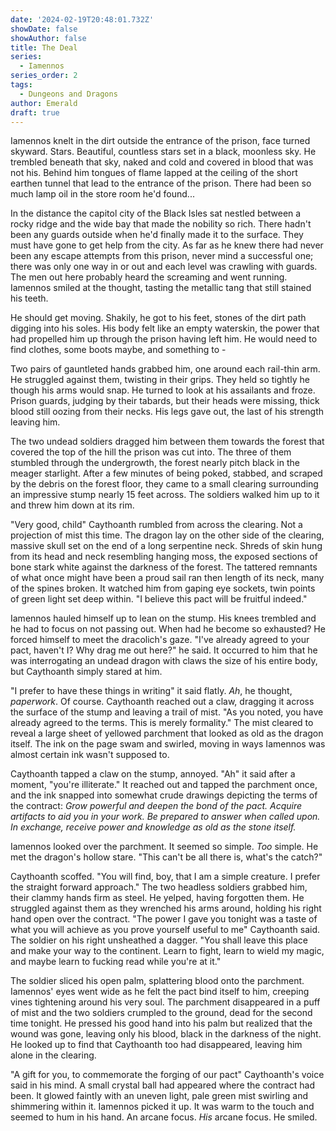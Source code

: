 ```yaml
---
date: '2024-02-19T20:48:01.732Z'
showDate: false
showAuthor: false
title: The Deal
series:
  - Iamennos
series_order: 2
tags:
  - Dungeons and Dragons
author: Emerald
draft: true
---
```


Iamennos knelt in the dirt outside the entrance of the prison, face turned skyward. Stars. Beautiful, countless stars set in a black, moonless sky. He trembled beneath that sky, naked and cold and covered in blood that was not his. Behind him tongues of flame lapped at the ceiling of the short earthen tunnel that lead to the entrance of the prison. There had been so much lamp oil in the store room he'd found...

In the distance the capitol city of the Black Isles sat nestled between a rocky ridge and the wide bay that made the nobility so rich. There hadn't been any guards outside when he'd finally made it to the surface. They must have gone to get help from the city. As far as he knew there had never been any escape attempts from this prison, never mind a successful one; there was only one way in or out and each level was crawling with guards. The men out here probably heard the screaming and went running. Iamennos smiled at the thought, tasting the metallic tang that still stained his teeth.

He should get moving. Shakily, he got to his feet, stones of the dirt path digging into his soles. His body felt like an empty waterskin, the power that had propelled him up through the prison having left him. He would need to find clothes, some boots maybe, and something to -

Two pairs of gauntleted hands grabbed him, one around each rail-thin arm. He struggled against them, twisting in their grips. They held so tightly he though his arms would snap. He turned to look at his assailants and froze. Prison guards, judging by their tabards, but their heads were missing, thick blood still oozing from their necks. His legs gave out, the last of his strength leaving him.

The two undead soldiers dragged him between them towards the forest that covered the top of the hill the prison was cut into. The three of them stumbled through the undergrowth, the forest nearly pitch black in the meager starlight. After a few minutes of being poked, stabbed, and scraped by the debris on the forest floor, they came to a small clearing surrounding an impressive stump nearly 15 feet across. The soldiers walked him up to it and threw him down at its rim.

"Very good, child" Caythoanth rumbled from across the clearing. Not a projection of mist this time. The dragon lay on the other side of the clearing, massive skull set on the end of a long serpentine neck. Shreds of skin hung from its head and neck resembling hanging moss, the exposed sections of bone stark white against the darkness of the forest. The tattered remnants of what once might have been a proud sail ran then length of its neck, many of the spines broken. It watched him from gaping eye sockets, twin points of green light set deep within. "I believe this pact will be fruitful indeed."

Iamennos hauled himself up to lean on the stump. His knees trembled and he had to focus on not passing out. When had he become so exhausted? He forced himself to meet the dracolich's gaze. "I've already agreed to your pact, haven't I? Why drag me out here?" he said. It occurred to him that he was interrogating an undead dragon with claws the size of his entire body, but Caythoanth simply stared at him.

"I prefer to have these things in writing" it said flatly. *Ah*, he thought, *paperwork*. Of course. Caythoanth reached out a claw, dragging it across the surface of the stump and leaving a trail of mist. "As you noted, you have already agreed to the terms. This is merely formality." The mist cleared to reveal a large sheet of yellowed parchment that looked as old as the dragon itself. The ink on the page swam and swirled, moving in ways Iamennos was almost certain ink wasn't supposed to.

Caythoanth tapped a claw on the stump, annoyed. "Ah" it said after a moment, "you're illiterate." It reached out and tapped the parchment once, and the ink snapped into somewhat crude drawings depicting the terms of the contract: *Grow powerful and deepen the bond of the pact. Acquire artifacts to aid you in your work. Be prepared to answer when called upon. In exchange, receive power and knowledge as old as the stone itself.*

Iamennos looked over the parchment. It seemed so simple. *Too* simple. He met the dragon's hollow stare. "This can't be all there is, what's the catch?"

Caythoanth scoffed. "You will find, boy, that I am a simple creature. I prefer the straight forward approach." The two headless soldiers grabbed him, their clammy hands firm as steel. He yelped, having forgotten them. He struggled against them as they wrenched his arms around, holding his right hand open over the contract. "The power I gave you tonight was a taste of what you will achieve as you prove yourself useful to me" Caythoanth said. The soldier on his right unsheathed a dagger. "You shall leave this place and make your way to the continent. Learn to fight, learn to wield my magic, and maybe learn to fucking read while you're at it." 

The soldier sliced his open palm, splattering blood onto the parchment. Iamennos' eyes went wide as he felt the pact bind itself to him, creeping vines tightening around his very soul. The parchment disappeared in a puff of mist and the two soldiers crumpled to the ground, dead for the second time tonight. He pressed his good hand into his palm but realized that the wound was gone, leaving only his blood, black in the darkness of the night. He looked up to find that Caythoanth too had disappeared, leaving him alone in the clearing.

"A gift for you, to commemorate the forging of our pact" Caythoanth's voice said in his mind. A small crystal ball had appeared where the contract had been. It glowed faintly with an uneven light, pale green mist swirling and shimmering within it. Iamennos picked it up. It was warm to the touch and seemed to hum in his hand. An arcane focus. *His* arcane focus. He smiled. 
